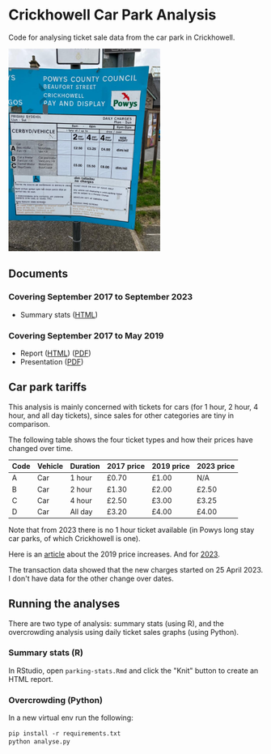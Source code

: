 # Crickhowell Car Park Analysis

Code for analysing ticket sale data from the car park in Crickhowell.

<img alt="Pay and Display Charges for Beaufort Street Car Park, Crickhowell" src="images/PHOTO-2023-09-28-16-35-55.jpg" height="400">

## Documents

### Covering September 2017 to September 2023

- Summary stats ([HTML](http://tom-e-white.com/crick-parking/parking-stats.html))

### Covering September 2017 to May 2019

- Report ([HTML](http://tom-e-white.com/crick-parking/parking.html)) ([PDF](http://tom-e-white.com/crick-parking/parking.pdf))
- Presentation ([PDF](http://tom-e-white.com/crick-parking/CrickhowellCarParkAnalysis.pdf))

## Car park tariffs

This analysis is mainly concerned with tickets for cars (for 1 hour, 2 hour,
4 hour, and all day tickets), since sales for other categories are tiny in
comparison.

The following table shows the four ticket types and how their prices have
changed over time.

| Code | Vehicle | Duration | 2017 price | 2019 price | 2023 price |
| ---- | ------- | -------- | ---------- | ---------- | ---------- |
| A    | Car     | 1 hour   | £0.70      | £1.00      | N/A        |
| B    | Car     | 2 hour   | £1.30      | £2.00      | £2.50      |
| C    | Car     | 4 hour   | £2.50      | £3.00      | £3.25      |
| D    | Car     | All day  | £3.20      | £4.00      | £4.00      |

Note that from 2023 there is no 1 hour ticket available (in Powys long stay car parks, of which Crickhowell is one).

Here is an [article](https://www.bbc.co.uk/news/uk-wales-48094482) about the 2019 price increases.
And for [2023](https://en.powys.gov.uk/article/14171/Car-park-charges-to-increase-in-April).

The transaction data showed that the new charges started on 25 April 2023. I don't have data for the other change over dates.

## Running the analyses

There are two type of analysis: summary stats (using R), and the overcrowding analysis using daily ticket sales graphs (using Python).

### Summary stats (R)

In RStudio, open `parking-stats.Rmd` and click the "Knit" button to create an HTML report.

### Overcrowding (Python)

In a new virtual env run the following:

```shell
pip install -r requirements.txt
python analyse.py
```
